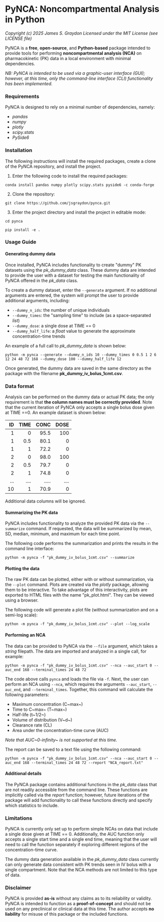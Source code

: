 # PyNCA: Noncompartmental Analysis in Python
*Copyright (c) 2025 James S. Graydon*
*Licensed under the MIT License (see LICENSE file)*

PyNCA is a **free**, **open-source**, and **Python-based** package intended to provide tools for performing **noncompartmental analysis (NCA)** on pharmacokinetic (PK) data in a local environment with minimal dependencies. 

*NB: PyNCA is intended to be used via a graphic-user interface (GUI); however, at this time, only the command-line interface (CLI) functionality has been implemented.*

### Requirements

PyNCA is designed to rely on a minimal number of dependencies, namely:
- *pandas*
- *numpy*
- *plotly*
- *scipy.stats* 
- *PySide6*

### Installation

The following instructions will install the required packages, create a clone of the PyNCA repository, and install the project.

1. Enter the following code to install the required packages:
```
conda install pandas numpy plotly scipy.stats pyside6 -c conda-forge
```

2. Clone the repository:
```
git clone https://github.com/jsgraydon/pynca.git
```

3. Enter the project directory and install the project in editable mode:
```
cd pynca

pip install -e .
```

### Usage Guide

#### Generating dummy data

Once installed, PyNCA includes functionality to create "dummy" PK datasets using the *pk_dummy_data* class. These dummy data are intended to provide the user with a dataset for testing the main functionality of PyNCA offered in the *pk_data* class. 

To create a dummy dataset, enter the ```--generate``` argument. If no additional arguments are entered, the system will prompt the user to provide additional arguments, including:

- ```--dummy_n_ids```: the number of unique individuals
- ```--dummy_times```: the "sampling time" to include (as a space-separated *list*)
- ```--dummy_dose```: a single dose at TIME == 0
- ```--dummy_half_life```: a *float* value to generate the approximate concentration-time trends

An example of a full call to *pk_dummy_data* is shown below:
```
python -m pynca --generate --dummy_n_ids 10 --dummy_times 0 0.5 1 2 6 12 24 48 72 168 --dummy_dose 100 --dummy_half_life 12
```

Once generated, the dummy data are saved in the same directory as the package with the filename **pk_dummy_iv_bolus_1cmt.csv**.

### Data format

Analysis can be performed on the dummy data or actual PK data; the only requirement is that **the column names must be correctly provided**. Note that the current iteration of PyNCA only accepts a single bolus dose given at TIME ==0. An example dataset is shown below:

|ID |TIME|CONC |DOSE|
|--:|---:|----:|---:|
|1  | 0  | 95.5| 100|
|1  | 0.5| 80.1|   0|
|1  |   1| 72.2|   0|
|2  | 0  | 98.0| 100|
|2  | 0.5| 79.7|   0|
|2  |   1| 74.8|   0|
|...|....|.....|....|  
| 10|   1| 70.9|   0|

Additional data columns will be ignored.

#### Summarizing the PK data

PyNCA includes functionality to analyze the provided PK data via the ```--summarize``` command. If requested, the data will be summarized by mean, SD, median, minimum, and maximum for each time point.

The following code performs the summarization and prints the results in the command line interface:

```
python -m pynca -f "pk_dummy_iv_bolus_1cmt.csv" --summarize
```

#### Plotting the data

The raw PK data can be plotted, either with or without summarization, via the ```--plot``` command. Plots are created via the *plotly* package, allowing them to be interactive. To take advantage of this interactivity, plots are exported to HTML files with the name "pk_plot.html". They can be viewed using a browser. 

The following code will generate a plot file (without summarization and on a semi-log scale):

```
python -m pynca -f "pk_dummy_iv_bolus_1cmt.csv" --plot --log_scale
```

#### Performing an NCA

The data can be provided to PyNCA via the ```--file``` argument, which takes a *string* filepath. The data are imported and analyzed in a single call, for example:

```
python -m pynca -f "pk_dummy_iv_bolus_1cmt.csv" --nca --auc_start 0 --auc_end 168 --terminal_times 24 48 72
```

The code above calls ```pynca``` and loads the file via ```-f```. Next, the user can perform an NCA using ```--nca```, which requires the arguments ```--auc_start```, ```--auc_end```, and ```--terminal_times```. Together, this command will calculate the following parameters:

- Maximum concentration (C~max~)
- Time to C~max~ (T~max~)
- Half-life (t~1/2~)
- Volume of distribution (V~d~)
- Clearance rate (CL)
- Area under the concentration-time curve (AUC)

*Note that AUC~0-infinity~ is not supported at this time.*

The report can be saved to a text file using the following command:
```
python -m pynca -f "pk_dummy_iv_bolus_1cmt.csv" --nca --auc_start 0 --auc_end 168 --terminal_times 24 48 72 --report "NCA_report.txt"
```

#### Additional details

The PyNCA package contains additional functions in the *pk_data* class that are not readily accessible from the command line. These functions are implicitly called via the *report* function; however, future iterations of the package will add functionality to call these functions directly and specify which statistics to include.

### Limitations

PyNCA is currently only set up to perform simple NCAs on data that include a single dose given at TIME == 0. Additionally, the AUC function only accepts a single start time and a single end time, meaning that the user will need to call the function separately if exploring different regions of the concentration-time curve.

The dummy data generation available in the *pk_dummy_data* class currently can only generate data consistent with PK trends seen in IV bolus with a single compartment. Note that the NCA methods are not limited to this type of data.

### Disclaimer

PyNCA is provided **as-is** without any claims as to its reliability or validity. PyNCA is intended to function as a **proof-of-concept** and should not be used on any preclinical or clinical data at this time. The author accepts **no liability** for misuse of this package or the included functions. 

